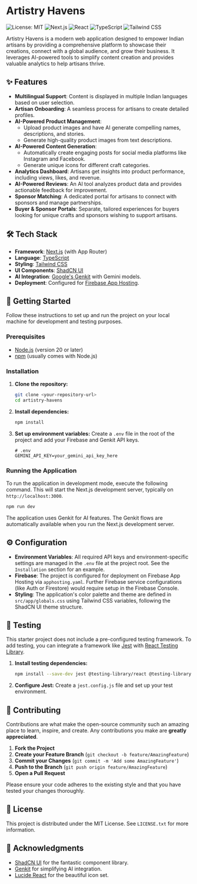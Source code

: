 # Artistry Havens

![License: MIT](https://img.shields.io/badge/License-MIT-blue.svg)
![Next.js](https://img.shields.io/badge/Next.js-15.x-black?logo=next.js)
![React](https://img.shields.io/badge/React-18.x-blue?logo=react)
![TypeScript](https://img.shields.io/badge/TypeScript-5.x-blue?logo=typescript)
![Tailwind CSS](https://img.shields.io/badge/Tailwind%20CSS-3.x-blue?logo=tailwind-css)

Artistry Havens is a modern web application designed to empower Indian artisans by providing a comprehensive platform to showcase their creations, connect with a global audience, and grow their business. It leverages AI-powered tools to simplify content creation and provides valuable analytics to help artisans thrive.

## ✨ Features

- **Multilingual Support**: Content is displayed in multiple Indian languages based on user selection.
- **Artisan Onboarding**: A seamless process for artisans to create detailed profiles.
- **AI-Powered Product Management**:
    - Upload product images and have AI generate compelling names, descriptions, and stories.
    - Generate high-quality product images from text descriptions.
- **AI-Powered Content Generation**:
    - Automatically create engaging posts for social media platforms like Instagram and Facebook.
    - Generate unique icons for different craft categories.
- **Analytics Dashboard**: Artisans get insights into product performance, including views, likes, and revenue.
- **AI-Powered Reviews**: An AI tool analyzes product data and provides actionable feedback for improvement.
- **Sponsor Matching**: A dedicated portal for artisans to connect with sponsors and manage partnerships.
- **Buyer & Sponsor Portals**: Separate, tailored experiences for buyers looking for unique crafts and sponsors wishing to support artisans.

## 🛠️ Tech Stack

- **Framework**: [Next.js](https://nextjs.org/) (with App Router)
- **Language**: [TypeScript](https://www.typescriptlang.org/)
- **Styling**: [Tailwind CSS](https://tailwindcss.com/)
- **UI Components**: [ShadCN UI](https://ui.shadcn.com/)
- **AI Integration**: [Google's Genkit](https://firebase.google.com/docs/genkit) with Gemini models.
- **Deployment**: Configured for [Firebase App Hosting](https://firebase.google.com/docs/app-hosting).

## 🚀 Getting Started

Follow these instructions to set up and run the project on your local machine for development and testing purposes.

### Prerequisites

- [Node.js](https://nodejs.org/en) (version 20 or later)
- [npm](https://www.npmjs.com/) (usually comes with Node.js)

### Installation

1.  **Clone the repository:**
    ```bash
    git clone <your-repository-url>
    cd artistry-havens
    ```

2.  **Install dependencies:**
    ```bash
    npm install
    ```

3.  **Set up environment variables:**
    Create a `.env` file in the root of the project and add your Firebase and Genkit API keys.
    ```env
    # .env
    GEMINI_API_KEY=your_gemini_api_key_here
    ```

### Running the Application

To run the application in development mode, execute the following command. This will start the Next.js development server, typically on `http://localhost:3000`.

```bash
npm run dev
```

The application uses Genkit for AI features. The Genkit flows are automatically available when you run the Next.js development server.

## ⚙️ Configuration

- **Environment Variables**: All required API keys and environment-specific settings are managed in the `.env` file at the project root. See the `Installation` section for an example.
- **Firebase**: The project is configured for deployment on Firebase App Hosting via `apphosting.yaml`. Further Firebase service configurations (like Auth or Firestore) would require setup in the Firebase Console.
- **Styling**: The application's color palette and theme are defined in `src/app/globals.css` using Tailwind CSS variables, following the ShadCN UI theme structure.

## 🧪 Testing

This starter project does not include a pre-configured testing framework. To add testing, you can integrate a framework like [Jest](https://jestjs.io/) with [React Testing Library](https://testing-library.com/docs/react-testing-library/intro/).

1.  **Install testing dependencies:**
    ```bash
    npm install --save-dev jest @testing-library/react @testing-library/jest-dom jest-environment-jsdom
    ```
2.  **Configure Jest:** Create a `jest.config.js` file and set up your test environment.

## 🤝 Contributing

Contributions are what make the open-source community such an amazing place to learn, inspire, and create. Any contributions you make are **greatly appreciated**.

1.  **Fork the Project**
2.  **Create your Feature Branch** (`git checkout -b feature/AmazingFeature`)
3.  **Commit your Changes** (`git commit -m 'Add some AmazingFeature'`)
4.  **Push to the Branch** (`git push origin feature/AmazingFeature`)
5.  **Open a Pull Request**

Please ensure your code adheres to the existing style and that you have tested your changes thoroughly.

## 📜 License

This project is distributed under the MIT License. See `LICENSE.txt` for more information.

## 🙏 Acknowledgments

- [ShadCN UI](https://ui.shadcn.com/) for the fantastic component library.
- [Genkit](https://firebase.google.com/docs/genkit) for simplifying AI integration.
- [Lucide React](https://lucide.dev/) for the beautiful icon set.
